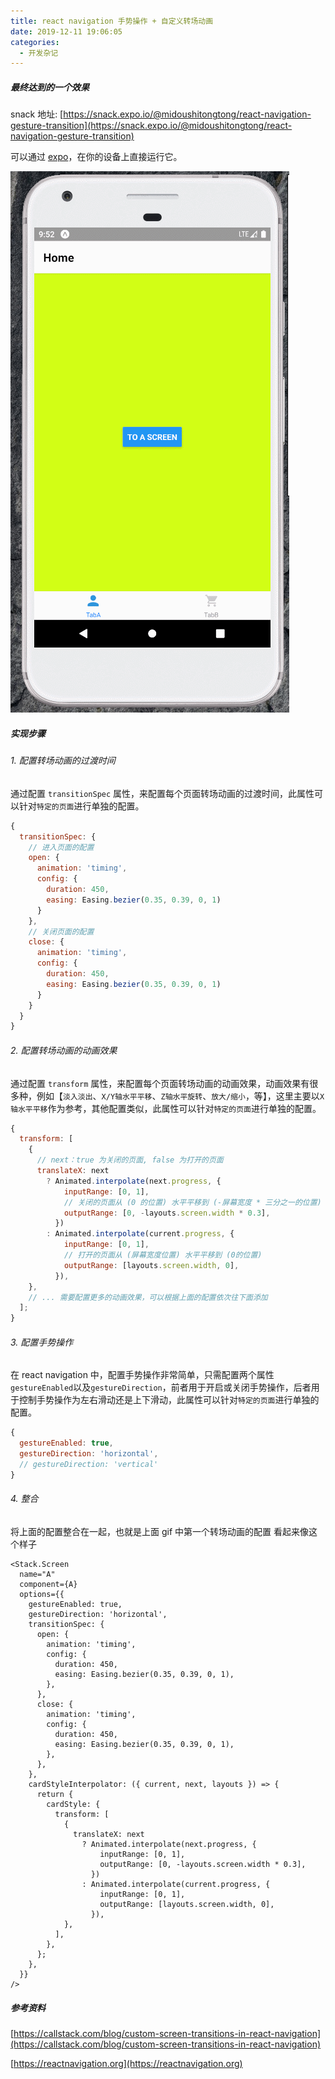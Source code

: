 ```yaml
---
title: react navigation 手势操作 + 自定义转场动画
date: 2019-12-11 19:06:05
categories:
  - 开发杂记
---
```


##### 最终达到的一个效果

snack 地址: [https://snack.expo.io/@midoushitongtong/react-navigation-gesture-transition](https://snack.expo.io/@midoushitongtong/react-navigation-gesture-transition)

可以通过 [expo](https://expo.io/)，在你的设备上直接运行它。

![](/images/post/4.gif)

<!--more-->

##### 实现步骤

###### 1. 配置转场动画的过渡时间

通过配置 `transitionSpec` 属性，来配置每个页面转场动画的过渡时间，此属性可以针对`特定的页面`进行单独的配置。

```javascript
{
  transitionSpec: {
    // 进入页面的配置
    open: {
      animation: 'timing',
      config: {
        duration: 450,
        easing: Easing.bezier(0.35, 0.39, 0, 1)
      }
    },
    // 关闭页面的配置
    close: {
      animation: 'timing',
      config: {
        duration: 450,
        easing: Easing.bezier(0.35, 0.39, 0, 1)
      }
    }
  }
}
```

###### 2. 配置转场动画的动画效果

通过配置 `transform` 属性，来配置每个页面转场动画的动画效果，动画效果有很多种，例如【`淡入淡出`、`X/Y轴水平平移`、`Z轴水平旋转`、`放大/缩小`，等】，这里主要以`X轴水平平移`作为参考，其他配置类似，此属性可以针对`特定的页面`进行单独的配置。

```javascript
{
  transform: [
    {
      // next：true 为关闭的页面, false 为打开的页面
      translateX: next
        ? Animated.interpolate(next.progress, {
            inputRange: [0, 1],
            // 关闭的页面从 (0 的位置) 水平平移到 (-屏幕宽度 * 三分之一的位置)
            outputRange: [0, -layouts.screen.width * 0.3],
          })
        : Animated.interpolate(current.progress, {
            inputRange: [0, 1],
            // 打开的页面从 (屏幕宽度位置) 水平平移到 (0的位置)
            outputRange: [layouts.screen.width, 0],
          }),
    },
    // ... 需要配置更多的动画效果，可以根据上面的配置依次往下面添加
  ];
}
```

###### 3. 配置手势操作

在 react navigation 中，配置手势操作非常简单，只需配置两个属性`gestureEnabled`以及`gestureDirection`，前者用于开启或关闭手势操作，后者用于控制手势操作为左右滑动还是上下滑动，此属性可以针对`特定的页面`进行单独的配置。

```javascript
{
  gestureEnabled: true,
  gestureDirection: 'horizontal',
  // gestureDirection: 'vertical'
}
```

###### 4. 整合

将上面的配置整合在一起，也就是上面 gif 中第一个转场动画的配置
看起来像这个样子

```tsx
<Stack.Screen
  name="A"
  component={A}
  options={{
    gestureEnabled: true,
    gestureDirection: 'horizontal',
    transitionSpec: {
      open: {
        animation: 'timing',
        config: {
          duration: 450,
          easing: Easing.bezier(0.35, 0.39, 0, 1),
        },
      },
      close: {
        animation: 'timing',
        config: {
          duration: 450,
          easing: Easing.bezier(0.35, 0.39, 0, 1),
        },
      },
    },
    cardStyleInterpolator: ({ current, next, layouts }) => {
      return {
        cardStyle: {
          transform: [
            {
              translateX: next
                ? Animated.interpolate(next.progress, {
                    inputRange: [0, 1],
                    outputRange: [0, -layouts.screen.width * 0.3],
                  })
                : Animated.interpolate(current.progress, {
                    inputRange: [0, 1],
                    outputRange: [layouts.screen.width, 0],
                  }),
            },
          ],
        },
      };
    },
  }}
/>
```

##### 参考资料

[https://callstack.com/blog/custom-screen-transitions-in-react-navigation](https://callstack.com/blog/custom-screen-transitions-in-react-navigation)

[https://reactnavigation.org](https://reactnavigation.org)
